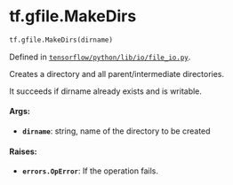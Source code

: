 <div itemscope itemtype="http://developers.google.com/ReferenceObject">
<meta itemprop="name" content="tf.gfile.MakeDirs" />
<meta itemprop="path" content="Stable" />
</div>

# tf.gfile.MakeDirs

``` python
tf.gfile.MakeDirs(dirname)
```



Defined in [`tensorflow/python/lib/io/file_io.py`](/code/stable/tensorflow/python/lib/io/file_io.py).

Creates a directory and all parent/intermediate directories.

It succeeds if dirname already exists and is writable.

#### Args:

* <b>`dirname`</b>: string, name of the directory to be created


#### Raises:

* <b>`errors.OpError`</b>: If the operation fails.